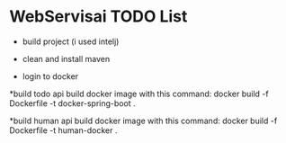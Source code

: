 # WebServisai TODO List

* build project (i used intelj)

* clean and install maven

* login to docker

*build todo api build docker image with this command:
docker build -f Dockerfile -t docker-spring-boot .

*build human api build docker image with this command:
docker build -f Dockerfile -t human-docker .

